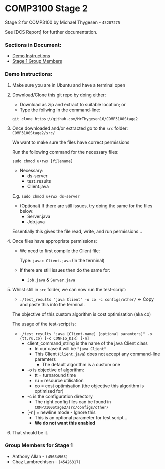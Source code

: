 # **COMP3100 Stage 2**
Stage 2 for COMP3100 by Michael Thygesen - `45207275`

See [DCS Report] for further documentation.


### Sections in Document:

* [Demo Instructions](README.md#demo-instructions)
* [Stage 1 Group Members](README.md#Group-Members-for-Stage-1)        



### Demo Instructions:


1. Make sure you are in Ubuntu and have a terminal open

2. Download/Clone this git repo by doing either:
    *  Download as zip and extract to suitable location; or
    *  Type the follwing in the command-line: 
    
    
      `git clone https://github.com/MrThygesen16/COMP3100Stage2`


3. Once downloaded and/or extracted go to the `src` folder: `COMP3100Stage2/src/` 


    We want to make sure the files have correct permissions 
    
    
    Run the following command for the necessary files:
      
      `sudo chmod u+rwx [filename]` 
    
      * Necessary:
        * ds-server
        * test_results
        * Client.java
      
      
      E.g. `sudo chmod u+rwx ds-server`

      
      * (Optional) If there are still issues, try doing the same for the files below: 
           * Server.java
           * Job.java
            

      Essentially this gives the file read, write, and run permissions...
   
        
4. Once files have appropriate permissions:


    * We need to first compile the Client file: 
    
    
      Type: `javac Client.java` (In the terminal)
    
    
    * If there are still issues then do the same for: 
      * `Job.java` & `Server.java`
    
    
5. Whilst still in `src` folder, we can now run the test-script:
    
    
    * `./test_results "java Client" -o co -c configs/other/` &larr; Copy and paste this into the terminal.
    
    
    The objective of this custom algorithm is cost optimisation (aka co)
    
    
    The usage of the test-script is:
    * `./test_results "java [Client-name] [optional paramters]" -o {tt,ru,co} [-c CONFIG_DIR] [-n] `
         * client_command_string is the name of the java Client class
            * In our case it will be `"java Client"`
            * This Client (`Client.java`) does not accept any command-line paramters
                * The default algorithm is a custom one 
         * -o is objective of algorithm: 
            * tt = turnaround time
            * ru = resource utilisation
            * co = cost optimisation (the objective this algorithm is optimised for)
         * -c is the configuration directory
            * The right config files can be found in `COMP3100Stage2/src/configs/other/` 
         * [-n] = newline mode - Ignore this
            * This is an optional parameter for test script...
            * **We do not want this enabled**
         


6. That should be it.

 
### Group Members for Stage 1
- Anthony Allan - ` (45634963) `
- Chaz Lambrechtsen - `(45426317)`
